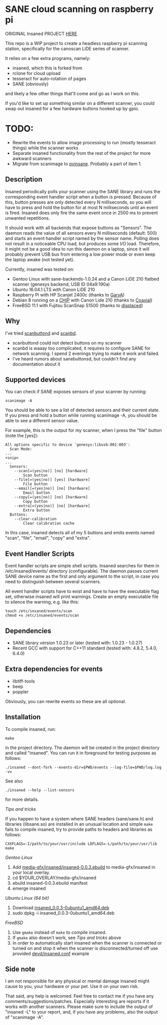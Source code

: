 SANE cloud scanning on raspberry pi
======================================

ORIGINAL Insaned PROJECT [HERE](https://github.com/abusenius/insaned)

This repo is a WIP project to create a headless raspberry pi scanning station, specifically for the canoscan LiDE series of scanner. 

It relies on a few extra programs, namely: 

* insaned, which this is forked from
* rclone for cloud upload
* tesseract for auto-rotation of pages
* SANE (obviously)

and likely a few other things that'll come and go as I work on this.

If you'd like to set up something similar on a different scanner, you could swap out insaned for a few hardware buttons hooked up by gpio.

TODO:
=====

* Rewrite the events to allow image processing to run (mostly tesseract things) while the scanner works
* Separate insaned functionality from the rest of the project for more awkward scanners
* Migrate from scanimage to [pyinsane](https://gitlab.gnome.org/World/OpenPaperwork/pyinsane). Probably a part of item 1.


Description
-----------

Insaned periodically polls your scanner using the SANE library and runs the corresponding event handler script when a button is pressed. Because of this, button presses are only detected every N milliseconds, so you will have to press and hold the button for at most N milliseconds until an event is fired. Insaned does only fire the same event once in 2500 ms to prevent unwanted repetitions.

It should work with all backends that expose buttons as "Sensors". The daemon reads the value of all sensors every N milliseconds (default: 500) and starts an event handler script named by the sensor name. Polling does not result in a noticeable CPU load, but produces some I/O load. Therefore, it might not be a good idea to run this daemon on a laptop, since it will probably prevent USB bus from entering a low power mode or even keep the laptop awake (not tested yet).

Currently, insaned was tested on:
* Gentoo Linux with sane-backends-1.0.24 and a Canon LiDE 210 flatbed scanner (genesys backend, USB ID 04a9:190a)
* Ubuntu 16.04.1 LTS with Canon LiDE 210
* Raspberry Pi with HP Scanjet 2400c (thanks to [GaryA](https://github.com/GaryA))
* Debian 8 running on a [CHIP](https://getchip.com/pages/chip) with Canon Lide 210 (thanks to [Coaxial](https://github.com/Coaxial))
* FreeBSD 11.1 with Fujitsu ScanSnap S1500 (thanks to [displaced](https://github.com/displaced))


Why
---

I've tried [scanbuttond](http://scanbuttond.sourceforge.net/) and [scanbd](http://scanbd.sourceforge.net/).

* scanbuttond could not detect buttons on my scanner
* scanbd is waaay too complicated, it requires to configure SANE for network scanning. I spend 2 evenings trying to make it work and failed.
* I've heard rumors about sanebuttonsd, but couldn't find any documentation about it


Supported devices
-----------------

You can check if SANE exposes sensors of your scanner by running:

    scanimage -A

You should be able to see a list of detected sensors and their current state. If you press and hold a button while running scanimage -A, you should be able to see a different sensor value.

For example, this is the output for my scanner, when I press the "file" button (note the [yes]):

    All options specific to device `genesys:libusb:001:003':
      Scan Mode:
    ...
    <snip>
    ...
      Sensors:
        --scan[=(yes|no)] [no] [hardware]
            Scan button
        --file[=(yes|no)] [yes] [hardware]
            File button
        --email[=(yes|no)] [no] [hardware]
            Email button
        --copy[=(yes|no)] [no] [hardware]
            Copy button
        --extra[=(yes|no)] [no] [hardware]
            Extra button
      Buttons:
        --clear-calibration
            Clear calibration cache

In this case, insaned detects all of my 5 buttons and emits events named "scan", "file", "email", "copy" and "extra".


Event Handler Scripts
---------------------

Event handler scripts are simple shell scripts. Insaned searches for them in /etc/insaned/events/ directory (configurable). The daemon passes current SANE device name as the first and only argument to the script, in case you need to distinguish between several scanners.

All event handler scripts have to exist and have to have the executable flag set, otherwise insaned will print warnings. Create an empty executable file to silence the warning, e.g. like this:

    touch /etc/insaned/events/scan
    chmod +x /etc/insaned/events/scan


Dependencies
------------

* SANE library version 1.0.23 or later (tested with: 1.0.23 - 1.0.27)
* Recent GCC with support for C++11 standard (tested with: 4.8.2, 5.4.0, 6.4.0)

Extra dependencies for events
-----------------------------

* libtiff-tools
* beep
* poppler

Obviously, you can rewrite events so these are all optional. 

Installation
------------

To compile insaned, run:

    make

in the project directory. The daemon will be created in the project directory and called "insaned". You can run it in foreground for testing purposes as follows:

    ./insaned --dont-fork --events-dir=$PWD/events --log-file=$PWD/log.log -vv

See also

    ./insaned --help --list-sensors

for more details.

*Tips and tricks*

If you happen to have a system where SANE headers (sane/sane.h) and libraries (libsane.so) are installed in an unusual location and simple `make` fails to compile insaned, try to provide paths to headers and libraries as follows:

    CXXFLAGS=-I/path/to/your/usr/include LDFLAGS=-L/path/to/your/usr/lib make

*Gentoo Linux*

1. Add
   [media-gfx/insaned/insaned-0.0.3.ebuild](https://raw.githubusercontent.com/abusenius/insaned/master/gentoo/media-gfx/insaned/insaned-0.0.3.ebuild) to media-gfx/insaned in your local overlay.
2. cd $YOUR_OVERLAY/media-gfx/insaned
3. ebuild insaned-0.0.3.ebuild manifest
4. emerge insaned

*Ubuntu Linux (64 bit)*

1. Download [insaned_0.0.3-0ubuntu1_amd64.deb](https://github.com/abusenius/insaned/releases/download/v0.0.3/insaned_0.0.3-0ubuntu1_amd64.deb)
2. sudo dpkg -i insaned_0.0.3-0ubuntu1_amd64.deb

*FreeBSD*

1. Use `gmake` instead of `make` to compile insaned.
2. If `gmake` also doesn't work, see *Tips and tricks* above
3. In order to automatically start insaned when the scanner is connected or turned on and stop it when the scanner is disconnected/turned off use provided [devd/insaned.conf](https://raw.githubusercontent.com/abusenius/insaned/master/freebsd/devd/insaned.conf.example) example


Side note
---------

I am not responsible for any physical or mental damage insaned might cause to you, your hardware or your pet. Use it on your own risk.

That said, any help is welcomed. Feel free to contact me if you have any comments/suggestions/patches. Especially interesting are reports if it works with another scanners. Please make sure to include the output of "insaned -L" to your report, and, if you have any problems, also the output of "scanimage -A".

